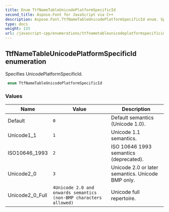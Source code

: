 ```yaml
---
title: Enum TtfNameTableUnicodePlatformSpecificId
second_title: Aspose.Font for JavaScript via C++
description: Aspose.Font.TtfNameTableUnicodePlatformSpecificId enum. Specifies UnicodePlatformSpecificId
type: docs
weight: 133
url: /javascript-cpp/enumerations/ttfnametableunicodeplatformspecificid/
---
```

## TtfNameTableUnicodePlatformSpecificId enumeration

Specifies UnicodePlatformSpecificId.

```csharp
 enum TtfNameTableUnicodePlatformSpecificId
```

### Values

| Name | Value | Description |
| --- | --- | --- |
| Default | `0` | Default semantics (Unicode 1.0). 
| Unicode1_1 | `1` | Unicode 1.1 semantics.
| ISO10646_1993 | `2` | ISO 10646 1993 semantics (deprecated).
| Unicode2_0 | `3` | Unicode 2.0 or later semantics. Unicode BMP only.
| Unicode2_0_Full | `4Unicode 2.0 and onwards semantics (non-BMP characters allowed)` |  Unicode full repertoire.